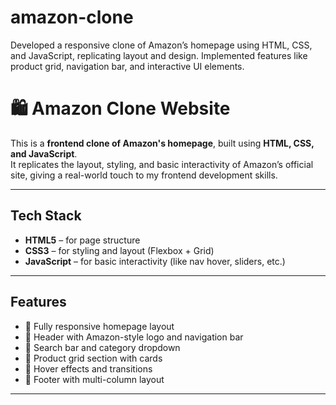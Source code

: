 # amazon-clone
Developed a responsive clone of Amazon’s homepage using HTML, CSS, and JavaScript, replicating layout and design. Implemented features like product grid, navigation bar, and interactive UI elements.
# 🛍 Amazon Clone Website

This is a **frontend clone of Amazon's homepage**, built using **HTML, CSS, and JavaScript**.  
It replicates the layout, styling, and basic interactivity of Amazon’s official site, giving a real-world touch to my frontend development skills.

---

##  Tech Stack

- **HTML5** – for page structure
- **CSS3** – for styling and layout (Flexbox + Grid)
- **JavaScript** – for basic interactivity (like nav hover, sliders, etc.)

---

##  Features

- 🔸 Fully responsive homepage layout
- 🔸 Header with Amazon-style logo and navigation bar
- 🔸 Search bar and category dropdown
- 🔸 Product grid section with cards
- 🔸 Hover effects and transitions
- 🔸 Footer with multi-column layout

---
